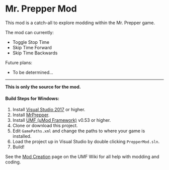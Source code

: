 # Mr. Prepper Mod

This mod is a catch-all to explore modding within the Mr. Prepper game.

The mod can currently:
- Toggle Stop Time
- Skip Time Forward
- Skip Time Backwards

Future plans:
- To be determined...

---

**This is only the source for the mod.**

#### Build Steps for Windows:
1. Install [Visual Studio 2017](https://visualstudio.microsoft.com/downloads/) or higher.
2. Install [MrPrepper](https://store.steampowered.com/app/761830/Mr_Prepper/).
3. Install [UMF (uMod Framework)](https://umodframework.com/download.html) v0.53 or higher.
4. Clone or download this project.
5. Edit `GamePaths.xml` and change the paths to where your game is installed.
6. Load the project up in Visual Studio by double clicking `PrepperMod.sln`.
7. Build!

See the [Mod Creation](https://umodframework.com/wiki/modcreation) page on the UMF Wiki for all help with modding and coding.
